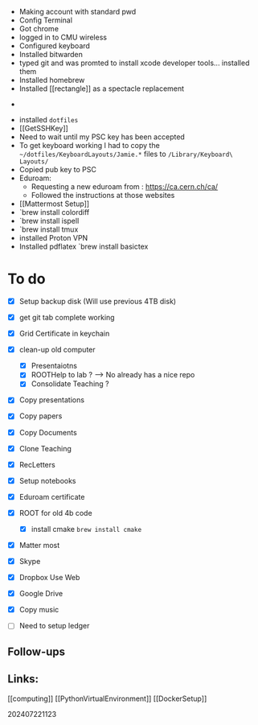
- Making account with standard pwd
- Config Terminal 
- Got chrome
- logged in to CMU wireless
- Configured keyboard
- Installed bitwarden
- typed git and was promted to install xcode developer tools... installed them
- Installed homebrew
- Installed [[rectangle]] as a spectacle replacement 
- ```brew install emacs
- installed ```dotfiles```
- [[GetSSHKey]]
- Need to wait until my PSC key has been accepted
- To get keyboard working I had to copy the `~/dotfiles/KeyboardLayouts/Jamie.*` files to `/Library/Keyboard\ Layouts/`
- Copied pub key to PSC
- Eduroam:
	- Requesting a new eduroam from :  https://ca.cern.ch/ca/
	- Followed the instructions at those websites
- [[Mattermost Setup]]
- `brew install colordiff
- `brew install ispell
- `brew install tmux
- installed Proton VPN
- Installed pdflatex `brew install basictex







# To do
- [x] Setup backup disk (Will use previous 4TB disk)
- [x]  get git tab complete working
- [x] Grid Certificate in keychain
- [x]  clean-up old computer
	- [x] Presentaiotns 
	- [x] ROOTHelp to lab ?  --> No already has a nice repo
	- [x] Consolidate Teaching ?
- [x] Copy presentations
- [x] Copy papers
- [x] Copy Documents
- [x] Clone Teaching
- [x] RecLetters
- [x] Setup notebooks
- [x] Eduroam certificate 
- [x] ROOT for old 4b code
	- [x] install cmake `brew install cmake`
- [x] Matter most
- [x] Skype 
- [x] Dropbox Use Web
- [x] Google Drive
- [x] Copy music
- [ ] Need to setup ledger 


## Follow-ups


## Links: 
[[computing]]
[[PythonVirtualEnvironment]]
[[DockerSetup]]


202407221123
